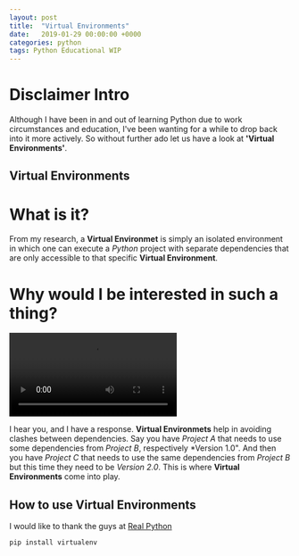 ```yaml
---
layout: post
title:  "Virtual Environments"
date:   2019-01-29 00:00:00 +0000
categories: python
tags: Python Educational WIP
---
```


# Disclaimer Intro

Although I have been in and out of learning Python due to work circumstances and education, I've been wanting for a while to drop back into it more actively. So without further ado let us have a look at __'Virtual Environments'__.

## Virtual Environments

# What is it?

From my research, a __Virtual Environmet__ is simply an isolated environment in which one can execute a *Python* project with separate dependencies that are only accessible to that specific __Virtual Environment__.

# Why would I be interested in such a thing?

![Why would you do that][animation]

I hear you, and I have a response.
__Virtual Environmets__ help in avoiding clashes between dependencies. Say you have *Project A* that needs to use some dependencies from *Project B*, respectively *Version 1.0". And then you have *Project C* that needs to use the same dependencies from *Project B* but this time they need to be *Version 2.0*. This is where __Virtual Environments__ come into play.

## How to use Virtual Environments

I would like to thank the guys at [Real Python][link-real-python]

```shell
pip install virtualenv
```

[animation]: https://media.giphy.com/media/dILrAu24mU729pxPYN/source.mp4
[link-real-python]: https://realpython.com/python-virtual-environments-a-primer/